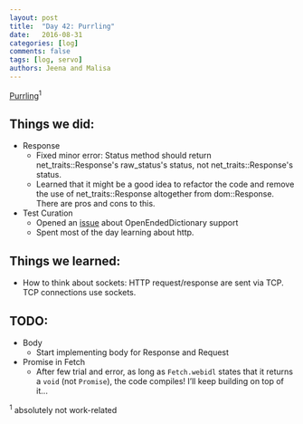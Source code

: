 ```yaml
---
layout: post
title:  "Day 42: Purrling"
date:   2016-08-31
categories: [log]
comments: false
tags: [log, servo]
authors: Jeena and Malisa
---
```


[Purrling](http://i.imgur.com/EbolG1m.gifv)<sup>1</sup>

## Things we did:
- Response
    - Fixed minor error: Status method should return net_traits::Response's raw_status's status, not net_traits::Response's status.
    - Learned that it might be a good idea to refactor the code and remove the use of net_traits::Response altogether from dom::Response. There are pros and cons to this.
- Test Curation
   - Opened an [issue](https://github.com/servo/servo/issues/13144) about OpenEndedDictionary support
   - Spent most of the day learning about http.

## Things we learned:
- How to think about sockets: HTTP request/response are sent via TCP. TCP connections use sockets.

## TODO:
- Body
    - Start implementing body for Response and Request
- Promise in Fetch
   - After few trial and error, as long as `Fetch.webidl` states that it returns a `void` (not `Promise`), the code compiles! I’ll keep building on top of it...

<sup>1</sup> absolutely not work-related
